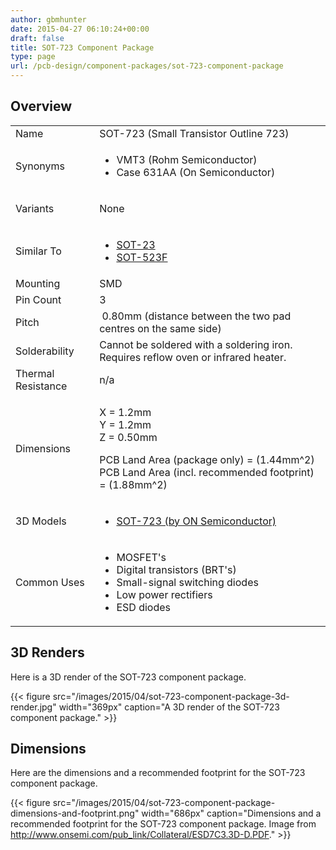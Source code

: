 ```yaml
---
author: gbmhunter
date: 2015-04-27 06:10:24+00:00
draft: false
title: SOT-723 Component Package
type: page
url: /pcb-design/component-packages/sot-723-component-package
---
```


## Overview

<table >
<tbody >
<tr >

<td >Name
</td>

<td >SOT-723 (Small Transistor Outline 723)
</td>
</tr>
<tr >

<td >Synonyms
</td>

<td >

<ul>
<li>VMT3 (Rohm Semiconductor)</li>
<li>Case 631AA (On Semiconductor)</li>
</ul>

</td>
</tr>
<tr >

<td >Variants
</td>

<td >


None

</td>
</tr>
<tr >
<td >Similar To
</td>
<td >
<ul>
<li><a href="/pcb-design/component-packages/sot-23-component-package">SOT-23</a></li>
<li><a href="/pcb-design/component-packages/sot-523f">SOT-523F</a></li>
</ul>
</td>
</tr>
<tr >

<td >Mounting
</td>

<td >SMD
</td>
</tr>
<tr >

<td >Pin Count
</td>

<td >3
</td>
</tr>
<tr >

<td >Pitch
</td>

<td > 0.80mm (distance between the two pad centres on the same side)
</td>
</tr>
<tr >

<td >Solderability
</td>

<td >Cannot be soldered with a soldering iron. Requires reflow oven or infrared heater.
</td>
</tr>
<tr >

<td >Thermal Resistance
</td>

<td >n/a
</td>
</tr>
<tr >

<td >Dimensions
</td>

<td >

X = 1.2mm  
Y = 1.2mm  
Z = 0.50mm

PCB Land Area (package only) = \(1.44mm^2\)  
PCB Land Area (incl. recommended footprint) = \(1.88mm^2\)

</td>
</tr>
<tr >

<td >3D Models
</td>

<td >
<ul>
<li><a href="http://www.3dcontentcentral.com/download-model.aspx?catalogid=171&amp;id=196277">SOT-723 (by ON Semiconductor)</a></li>
</ul>

</td>
</tr>
<tr >

<td >Common Uses
</td>

<td >

<ul>
<li>MOSFET's</li>
<li>Digital transistors (BRT's)</li>
<li>Small-signal switching diodes</li>
<li>Low power rectifiers</li>
<li>ESD diodes</li>
</ul>
</td>
</tr>
</tbody>
</table>


## 3D Renders

Here is a 3D render of the SOT-723 component package.

{{< figure src="/images/2015/04/sot-723-component-package-3d-render.jpg" width="369px" caption="A 3D render of the SOT-723 component package."  >}}

## Dimensions

Here are the dimensions and a recommended footprint for the SOT-723 component package.

{{< figure src="/images/2015/04/sot-723-component-package-dimensions-and-footprint.png" width="686px" caption="Dimensions and a recommended footprint for the SOT-723 component package. Image from http://www.onsemi.com/pub_link/Collateral/ESD7C3.3D-D.PDF."  >}}
